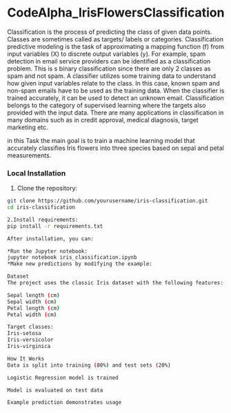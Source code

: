 # CodeAlpha_IrisFlowersClassification
Classification is the process of predicting the class of given data points. Classes are sometimes called as targets/ labels or categories. Classification predictive modeling is the task of approximating a mapping function (f) from input variables (X) to discrete output variables (y).
For example, spam detection in email service providers can be identified as a classification problem. This is s binary classification since there are only 2 classes as spam and not spam. A classifier utilizes some training data to understand how given input variables relate to the class. In this case, known spam and non-spam emails have to be used as the training data. When the classifier is trained accurately, it can be used to detect an unknown email.
Classification belongs to the category of supervised learning where the targets also provided with the input data. There are many applications in classification in many domains such as in credit approval, medical diagnosis, target marketing etc.

in this Task the main goal is to train a machine learning model that accurately classifies Iris flowers into three species based on sepal and petal measurements.

### Local Installation
1. Clone the repository:
```bash
git clone https://github.com/yourusername/iris-classification.git
cd iris-classification

2.Install requirements:
pip install -r requirements.txt

After installation, you can:

*Run the Jupyter notebook:
jupyter notebook iris_classification.ipynb
*Make new predictions by modifying the example:

Dataset
The project uses the classic Iris dataset with the following features:

Sepal length (cm)
Sepal width (cm)
Petal length (cm)
Petal width (cm)

Target classes:
Iris-setosa
Iris-versicolor
Iris-virginica

How It Works
Data is split into training (80%) and test sets (20%)

Logistic Regression model is trained

Model is evaluated on test data

Example prediction demonstrates usage
